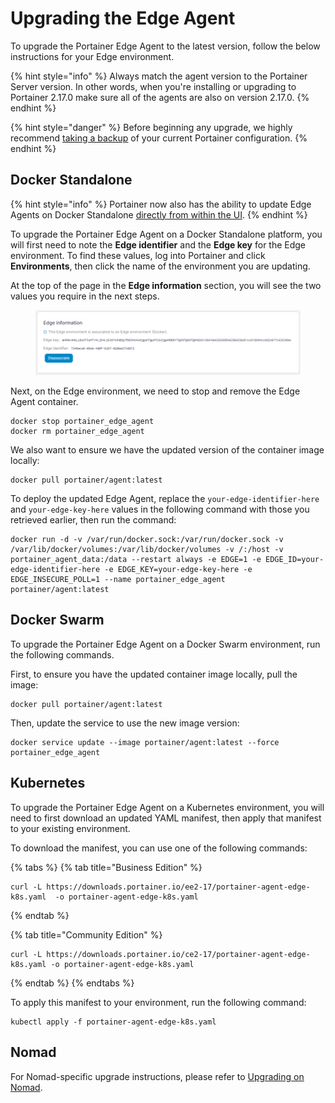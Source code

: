 # Upgrading the Edge Agent

To upgrade the Portainer Edge Agent to the latest version, follow the below instructions for your Edge environment.

{% hint style="info" %}
Always match the agent version to the Portainer Server version. In other words, when you're installing or upgrading to Portainer 2.17.0 make sure all of the agents are also on version 2.17.0.
{% endhint %}

{% hint style="danger" %}
Before beginning any upgrade, we highly recommend [taking a backup](../../admin/settings/#backup-portainer) of your current Portainer configuration.
{% endhint %}

## Docker Standalone

{% hint style="info" %}
Portainer now also has the ability to update Edge Agents on Docker Standalone [directly from within the UI](../../admin/environments/update.md).
{% endhint %}

To upgrade the Portainer Edge Agent on a Docker Standalone platform, you will first need to note the **Edge identifier** and the **Edge key** for the Edge environment. To find these values, log into Portainer and click **Environments**, then click the name of the environment you are updating.

At the top of the page in the **Edge information** section, you will see the two values you require in the next steps.

<figure><img src="../../.gitbook/assets/2.15-upgrade-edge-edgeinfo.png" alt=""><figcaption></figcaption></figure>

Next, on the Edge environment, we need to stop and remove the Edge Agent container.

```
docker stop portainer_edge_agent
docker rm portainer_edge_agent
```

We also want to ensure we have the updated version of the container image locally:

```
docker pull portainer/agent:latest
```

To deploy the updated Edge Agent, replace the `your-edge-identifier-here` and `your-edge-key-here` values in the following command with those you retrieved earlier, then run the command:

```
docker run -d -v /var/run/docker.sock:/var/run/docker.sock -v /var/lib/docker/volumes:/var/lib/docker/volumes -v /:/host -v portainer_agent_data:/data --restart always -e EDGE=1 -e EDGE_ID=your-edge-identifier-here -e EDGE_KEY=your-edge-key-here -e EDGE_INSECURE_POLL=1 --name portainer_edge_agent portainer/agent:latest
```

## Docker Swarm

To upgrade the Portainer Edge Agent on a Docker Swarm environment, run the following commands.

First, to ensure you have the updated container image locally, pull the image:

```
docker pull portainer/agent:latest
```

Then, update the service to use the new image version:

```
docker service update --image portainer/agent:latest --force portainer_edge_agent 
```

## Kubernetes

To upgrade the Portainer Edge Agent on a Kubernetes environment, you will need to first download an updated YAML manifest, then apply that manifest to your existing environment.

To download the manifest, you can use one of the following commands:

{% tabs %}
{% tab title="Business Edition" %}
```
curl -L https://downloads.portainer.io/ee2-17/portainer-agent-edge-k8s.yaml  -o portainer-agent-edge-k8s.yaml
```
{% endtab %}

{% tab title="Community Edition" %}
```
curl -L https://downloads.portainer.io/ce2-17/portainer-agent-edge-k8s.yaml -o portainer-agent-edge-k8s.yaml  
```
{% endtab %}
{% endtabs %}

To apply this manifest to your environment, run the following command:

```
kubectl apply -f portainer-agent-edge-k8s.yaml
```

## Nomad

For Nomad-specific upgrade instructions, please refer to [Upgrading on Nomad](nomad.md).
